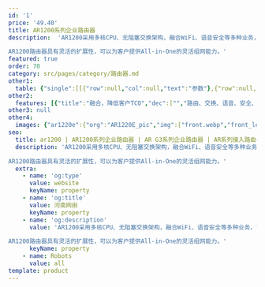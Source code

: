 ```yaml
---
id: '1'
price: '49.40'
title: AR1200系列企业路由器
description:  'AR1200采用多核CPU、无阻塞交换架构，融合WiFi、语音安全等多种业务，可应用于中小型办公室或中小型企业分支的多业务路由器。

AR1200路由器具有灵活的扩展性，可以为客户提供All-in-One的灵活组网能力。'
featured: true
order: 70
category: src/pages/category/路由器.md
other1: 
  table: {"single":[[{"row":null,"col":null,"text":"参数"},{"row":null,"col":null,"text":"AR1220C"},{"row":null,"col":null,"text":"AR1220E"}],[{"row":null,"col":null,"text":"转发性能"},{"row":null,"col":null,"text":"2Mpps"},{"row":null,"col":null,"text":"2Mpps"}],[{"row":null,"col":null,"text":"固定接口"},{"row":null,"col":null,"text":"4 * GE\n1 * GE光\n8 * GE（支持切换为WAN口）"},{"row":null,"col":null,"text":"2 * GE Combo\n8 * GE（支持切换为WAN口）"}],[{"row":null,"col":null,"text":"SIC插槽"},{"row":null,"col":"2","text":"2"}],[{"row":null,"col":null,"text":"WSIC插槽（缺省/最大）"},{"row":null,"col":"2","text":"0/1"}],[{"row":null,"col":null,"text":"接口类型"},{"row":null,"col":"2","text":"支持FE、GE、同异步串口、E1/CE1、3G/LTE等接口"}],[{"row":null,"col":null,"text":"无线局域网（AC）"},{"row":null,"col":"2","text":"支持AP无线控制器功能，可管理无线AP"}],[{"row":null,"col":null,"text":"VPN"},{"row":null,"col":"2","text":"支持IPSec VPN、GRE VPN、DSVPN、A2A VPN 、L2TP VPN等多种VPN技术"}],[{"row":null,"col":null,"text":"安全性"},{"row":null,"col":"2","text":"支持MAC、802.1x、Portal认证、广播抑制、ARP安全等，支持本地认证、AAA认证、RADIUS认证等\n支持包过滤防火墙，支持防火墙安全域\n支持国家密码局规定的加密算法\n支持上网行为管理、IPS、URL过滤、文件过滤"}],[{"row":null,"col":null,"text":"QoS"},{"row":null,"col":"2","text":"可提供完善的QoS机制：支持PQ、CQ、WFQ、CBWFQ等调度技术，支持基于IP Precedence、802.1P、DSCP、MPLS EXP流量分类，支持流量整形以及WRED拥塞避免机制\n支持等价负载分担（ECMP）和非等价负载分担（UCMP）\n支持智能应用控制（SAC）功能, 可识别P2P流量以及IM流量，并对这些流量进行限速和控制"}],[{"row":null,"col":null,"text":"可靠性"},{"row":null,"col":"2","text":"所有业务板卡支持直接热插拔\n支持智能策略路由（SPR）技术，可根据多个链路的网络质量，动态选择最佳链路"}],[{"row":null,"col":null,"text":"管理维护"},{"row":null,"col":"2","text":"支持SYSLOG、SNMP V1/V2/V3、RMON、Web网管、CWMP、SSH（v1/v2）功能\n支持U盘快速部署功能\n支持NetStream、IP Accounting、NQA、OPS"}]]}
other2:
  features: [{"title":"融合，降低客户TCO","dec":["","路由、交换、语音、安全、WLAN等多种融合业务，满足企业业务多元化的需求",""]},{"title":"高可靠性，保障业务0中断","dec":["","采用多核架构，业务转发无阻塞，支持板卡热插拔技术，提供毫秒级故障检测以及链路备份技术",""]},{"title":"便捷运维","dec":["","全网统一网管，设备、流量、质量、业务可视，简化运维",""]}]
other3: null
other4:
  images: {"ar1220e":{"org":"AR1220E_pic","img":["front.webp","front_left.webp","front_right.webp","front_top.webp","rear.webp","rear_left.webp","rear_right.webp","rear_top.webp"]}}
seo:
  title: ar1200 | AR1200系列企业路由器 | AR G3系列企业路由器 | AR系列接入路由器 | 路由器 | 企业网络
  description: 'AR1200采用多核CPU、无阻塞交换架构，融合WiFi、语音安全等多种业务，可应用于中小型办公室或中小型企业分支的多业务路由器。

AR1200路由器具有灵活的扩展性，可以为客户提供All-in-One的灵活组网能力。'
  extra:
    - name: 'og:type'
      value: website
      keyName: property
    - name: 'og:title'
      value: 河南网田
      keyName: property
    - name: 'og:description'
      value: 'AR1200采用多核CPU、无阻塞交换架构，融合WiFi、语音安全等多种业务，可应用于中小型办公室或中小型企业分支的多业务路由器。

AR1200路由器具有灵活的扩展性，可以为客户提供All-in-One的灵活组网能力。'
      keyName: property
    - name: Robots
      value: all
template: product
---
```

